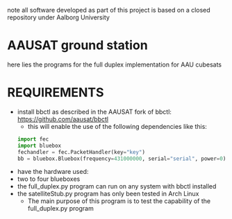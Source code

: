 note all software developed as part of this project is based on a closed repository under Aalborg University
# AAUSAT ground station
here lies the programs for the full duplex implementation for AAU cubesats
# REQUIREMENTS
- install bbctl as described in the AAUSAT fork of bbctl: https://github.com/aausat/bbctl
    - this will enable the use of the following dependencies like this:
    ```python
    import fec
    import bluebox
    fechandler = fec.PacketHandler(key="key")
    bb = bluebox.Bluebox(frequency=431000000, serial="serial", power=0)
    ```
- have the hardware used:
- two to four blueboxes
- the full_duplex.py program can run on any system with bbctl installed
- the satelliteStub.py program has only been tested in Arch Linux
    -   The main purpose of this program is to test the capability of the full_duplex.py program
